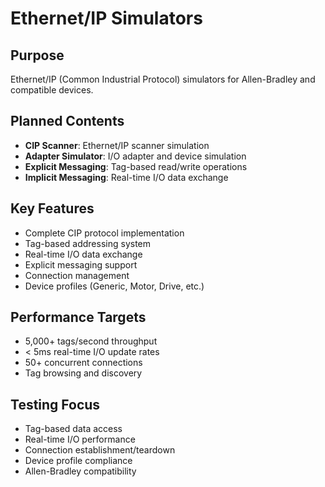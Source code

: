 # Ethernet/IP Simulators

## Purpose
Ethernet/IP (Common Industrial Protocol) simulators for Allen-Bradley and compatible devices.

## Planned Contents
- **CIP Scanner**: Ethernet/IP scanner simulation
- **Adapter Simulator**: I/O adapter and device simulation
- **Explicit Messaging**: Tag-based read/write operations
- **Implicit Messaging**: Real-time I/O data exchange

## Key Features
- Complete CIP protocol implementation
- Tag-based addressing system
- Real-time I/O data exchange
- Explicit messaging support
- Connection management
- Device profiles (Generic, Motor, Drive, etc.)

## Performance Targets
- 5,000+ tags/second throughput
- < 5ms real-time I/O update rates
- 50+ concurrent connections
- Tag browsing and discovery

## Testing Focus
- Tag-based data access
- Real-time I/O performance
- Connection establishment/teardown
- Device profile compliance
- Allen-Bradley compatibility
